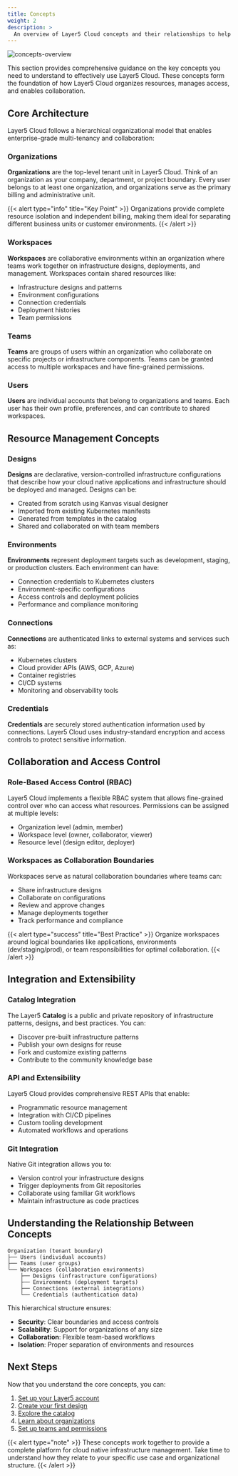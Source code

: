 ```yaml
---
title: Concepts
weight: 2
description: >
  An overview of Layer5 Cloud concepts and their relationships to help you understand the platform architecture.
---
```


![concepts-overview](images/concepts-overview.svg "image-center-shadow")

This section provides comprehensive guidance on the key concepts you need to understand to effectively use Layer5 Cloud. These concepts form the foundation of how Layer5 Cloud organizes resources, manages access, and enables collaboration.

## Core Architecture

Layer5 Cloud follows a hierarchical organizational model that enables enterprise-grade multi-tenancy and collaboration:

### Organizations
**Organizations** are the top-level tenant unit in Layer5 Cloud. Think of an organization as your company, department, or project boundary. Every user belongs to at least one organization, and organizations serve as the primary billing and administrative unit.

{{< alert type="info" title="Key Point" >}}
Organizations provide complete resource isolation and independent billing, making them ideal for separating different business units or customer environments.
{{< /alert >}}

### Workspaces
**Workspaces** are collaborative environments within an organization where teams work together on infrastructure designs, deployments, and management. Workspaces contain shared resources like:

- Infrastructure designs and patterns
- Environment configurations
- Connection credentials
- Deployment histories
- Team permissions

### Teams
**Teams** are groups of users within an organization who collaborate on specific projects or infrastructure components. Teams can be granted access to multiple workspaces and have fine-grained permissions.

### Users
**Users** are individual accounts that belong to organizations and teams. Each user has their own profile, preferences, and can contribute to shared workspaces.

## Resource Management Concepts

### Designs
**Designs** are declarative, version-controlled infrastructure configurations that describe how your cloud native applications and infrastructure should be deployed and managed. Designs can be:

- Created from scratch using Kanvas visual designer
- Imported from existing Kubernetes manifests
- Generated from templates in the catalog
- Shared and collaborated on with team members

### Environments
**Environments** represent deployment targets such as development, staging, or production clusters. Each environment can have:

- Connection credentials to Kubernetes clusters
- Environment-specific configurations
- Access controls and deployment policies
- Performance and compliance monitoring

### Connections
**Connections** are authenticated links to external systems and services such as:

- Kubernetes clusters
- Cloud provider APIs (AWS, GCP, Azure)
- Container registries
- CI/CD systems
- Monitoring and observability tools

### Credentials
**Credentials** are securely stored authentication information used by connections. Layer5 Cloud uses industry-standard encryption and access controls to protect sensitive information.

## Collaboration and Access Control

### Role-Based Access Control (RBAC)
Layer5 Cloud implements a flexible RBAC system that allows fine-grained control over who can access what resources. Permissions can be assigned at multiple levels:

- Organization level (admin, member)
- Workspace level (owner, collaborator, viewer)
- Resource level (design editor, deployer)

### Workspaces as Collaboration Boundaries
Workspaces serve as natural collaboration boundaries where teams can:

- Share infrastructure designs
- Collaborate on configurations
- Review and approve changes
- Manage deployments together
- Track performance and compliance

{{< alert type="success" title="Best Practice" >}}
Organize workspaces around logical boundaries like applications, environments (dev/staging/prod), or team responsibilities for optimal collaboration.
{{< /alert >}}

## Integration and Extensibility

### Catalog Integration
The Layer5 **Catalog** is a public and private repository of infrastructure patterns, designs, and best practices. You can:

- Discover pre-built infrastructure patterns
- Publish your own designs for reuse
- Fork and customize existing patterns
- Contribute to the community knowledge base

### API and Extensibility
Layer5 Cloud provides comprehensive REST APIs that enable:

- Programmatic resource management
- Integration with CI/CD pipelines
- Custom tooling development
- Automated workflows and operations

### Git Integration
Native Git integration allows you to:

- Version control your infrastructure designs
- Trigger deployments from Git repositories
- Collaborate using familiar Git workflows
- Maintain infrastructure as code practices

## Understanding the Relationship Between Concepts

```
Organization (tenant boundary)
├── Users (individual accounts)
├── Teams (user groups)
└── Workspaces (collaboration environments)
    ├── Designs (infrastructure configurations)
    ├── Environments (deployment targets)
    ├── Connections (external integrations)
    └── Credentials (authentication data)
```

This hierarchical structure ensures:

- **Security**: Clear boundaries and access controls
- **Scalability**: Support for organizations of any size
- **Collaboration**: Flexible team-based workflows
- **Isolation**: Proper separation of environments and resources

## Next Steps

Now that you understand the core concepts, you can:

1. [Set up your Layer5 account](/cloud/getting-started/getting-started-with-layer5-account/)
2. [Create your first design](/cloud/getting-started/creating-a-design-from-templete.md/)
3. [Explore the catalog](/cloud/catalog/exploring-the-catalog/)
4. [Learn about organizations](/cloud/identity/organizations/)
5. [Set up teams and permissions](/cloud/identity/teams/)

{{< alert type="note" >}}
These concepts work together to provide a complete platform for cloud native infrastructure management. Take time to understand how they relate to your specific use case and organizational structure.
{{< /alert >}}

